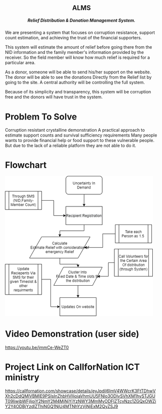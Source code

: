 <h2 align="center">ALMS</h2>  
<h5 align="center">
   Relief Distribution & Donation Management System.
</h5>

We are presenting a system that focuses on corruption resistance, support count estimation, and achieving the trust of the financial supporters. 

This system will estimate the amount of relief before going there from the NID information and the family member's information provided by the receiver. So the field member will know how much relief is required for a particular area. 

As a donor, someone will be able to send his/her support on the website. The donor will be able to see the donations Directly from the Relief list by going to the site. A central authority will be controlling the full system. 

Because of its simplicity and transparency, this system will be corruption free and the donors will have trust in the system.

# Problem To Solve
Corruption resistant crystalline demonstration
A practical approach to estimate support counts and survival sufficiency requirements
Many people wants to provide financial help or food support to these vulnerable people. But due to the lack of a reliable platform they are not able to do it.

# Flowchart
![](Demand_Uncertainity.png)

# Video Demonstration (user side)
https://youtu.be/jmmCe-WeZT0

# Project Link on CallforNation ICT ministry
https://callfornation.com/showcase/details/eyJpdiI6ImV4WWcrK3FtTDhwVXh2cDdQMlVBMlE9PSIsInZhbHVlIjoiaVhmUU5FNlo3ODIvSVhXM1hySTJGUT09IiwibWFjIjoiY2NmY2M4MjNjYjYzNWY3MmMyODFlZTcyNzc1ZGQxOWZiY2Y4ODBjYzdlZThiNGQ1NjU4MTNhYzVjNjExM2QyZSJ9
